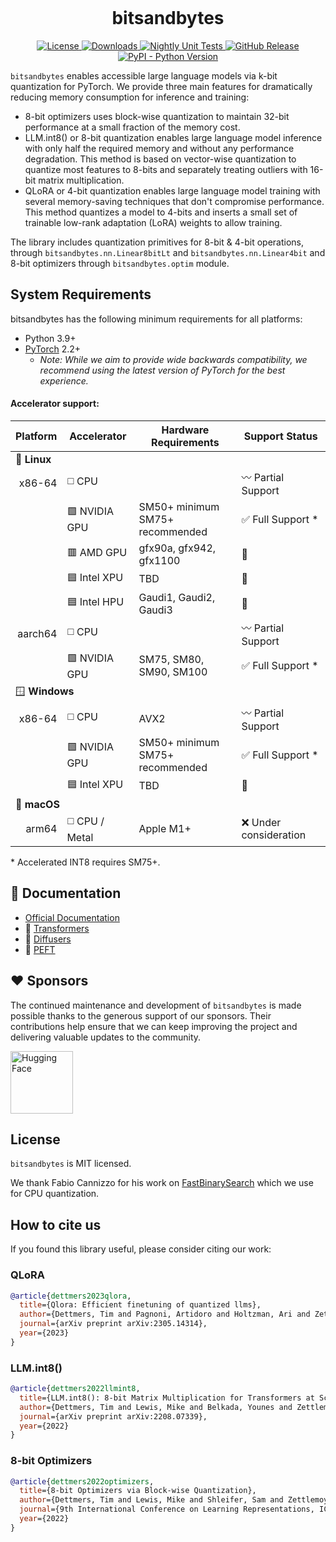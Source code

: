 <p align="center"><img src="https://avatars.githubusercontent.com/u/175231607?s=200&v=4" alt=""></p>
<h1 align="center">bitsandbytes</h1>
<p align="center">
    <a href="https://github.com/bitsandbytes-foundation/bitsandbytes/main/LICENSE">
        <img alt="License" src="https://img.shields.io/github/license/bitsandbytes-foundation/bitsandbytes.svg?color=blue">
    </a>
    <a href="https://pepy.tech/project/bitsandbytes">
        <img alt="Downloads" src="https://static.pepy.tech/badge/bitsandbytes/month">
    </a>
    <a href="https://github.com/bitsandbytes-foundation/bitsandbytes/actions/workflows/tests.yml">
        <img alt="Nightly Unit Tests" src="https://img.shields.io/github/actions/workflow/status/bitsandbytes-foundation/bitsandbytes/tests.yml?logo=github&label=Nightly%20Tests">
    </a>
    <a href="https://github.com/bitsandbytes-foundation/bitsandbytes/releases">
        <img alt="GitHub Release" src="https://img.shields.io/github/v/release/bitsandbytes-foundation/bitsandbytes">
    </a>
    <a href="https://pypi.org/project/bitsandbytes/">
        <img alt="PyPI - Python Version" src="https://img.shields.io/pypi/pyversions/bitsandbytes">
    </a>
</p>

`bitsandbytes` enables accessible large language models via k-bit quantization for PyTorch. We provide three main features for dramatically reducing memory consumption for inference and training:

* 8-bit optimizers uses block-wise quantization to maintain 32-bit performance at a small fraction of the memory cost.
* LLM.int8() or 8-bit quantization enables large language model inference with only half the required memory and without any performance degradation. This method is based on vector-wise quantization to quantize most features to 8-bits and separately treating outliers with 16-bit matrix multiplication.
* QLoRA or 4-bit quantization enables large language model training with several memory-saving techniques that don't compromise performance. This method quantizes a model to 4-bits and inserts a small set of trainable low-rank adaptation (LoRA) weights to allow training.

The library includes quantization primitives for 8-bit & 4-bit operations, through `bitsandbytes.nn.Linear8bitLt` and `bitsandbytes.nn.Linear4bit` and 8-bit optimizers through `bitsandbytes.optim` module.

## System Requirements
bitsandbytes has the following minimum requirements for all platforms:

* Python 3.9+
* [PyTorch](https://pytorch.org/get-started/locally/) 2.2+
  * _Note: While we aim to provide wide backwards compatibility, we recommend using the latest version of PyTorch for the best experience._

#### Accelerator support:

<table>
  <thead>
    <tr>
      <th>Platform</th>
      <th>Accelerator</th>
      <th>Hardware Requirements</th>
      <th>Support Status</th>
    </tr>
  </thead>
  <tbody>
    <tr>
      <td colspan="4">🐧 <strong>Linux</strong></td>
    </tr>
    <tr>
      <td align="right">x86-64</td>
      <td>◻️ CPU</td>
      <td></td>
      <td>〰️ Partial Support</td>
    </tr>
    <tr>
      <td></td>
      <td>🟩 NVIDIA GPU</td>
      <td>SM50+ minimum<br>SM75+ recommended</td>
      <td>✅ Full Support *</td>
    </tr>
    <tr>
      <td></td>
      <td>🟥 AMD GPU</td>
      <td>gfx90a, gfx942, gfx1100</td>
      <td>🚧</td>
    </tr>
    <tr>
      <td></td>
      <td>🟦 Intel XPU</td>
      <td>TBD</td>
      <td>🚧</td>
    </tr>
    <tr>
      <td></td>
      <td>🟦 Intel HPU</td>
      <td>Gaudi1, Gaudi2, Gaudi3</td>
      <td>🚧</td>
    <tr>
      <td align="right">aarch64</td>
      <td>◻️ CPU</td>
      <td></td>
      <td>〰️ Partial Support</td>
    </tr>
    <tr>
      <td></td>
      <td>🟩 NVIDIA GPU</td>
      <td>SM75, SM80, SM90, SM100</td>
      <td>✅ Full Support *</td>
    </tr>
    <tr>
      <td colspan="4">🪟 <strong>Windows</strong></td>
    </tr>
    <tr>
      <td align="right">x86-64</td>
      <td>◻️ CPU</td>
      <td>AVX2</td>
      <td>〰️ Partial Support</td>
    </tr>
    <tr>
      <td></td>
      <td>🟩 NVIDIA GPU</td>
      <td>SM50+ minimum<br>SM75+ recommended</td>
      <td>✅ Full Support *</td>
    </tr>
    <tr>
      <td></td>
      <td>🟦 Intel XPU</td>
      <td>TBD</td>
      <td>🚧</td>
    </tr>
    <tr>
      <td colspan="4">🍎 <strong>macOS</strong></td>
    </tr>
    <tr>
      <td align="right">arm64</td>
      <td>◻️ CPU / Metal</td>
      <td>Apple M1+</td>
      <td>❌ Under consideration</td>
    </tr>
  </tbody>
</table>

\* Accelerated INT8 requires SM75+.

## :book: Documentation
* [Official Documentation](https://huggingface.co/docs/bitsandbytes/main)
* 🤗 [Transformers](https://huggingface.co/docs/transformers/quantization/bitsandbytes)
* 🤗 [Diffusers](https://huggingface.co/docs/diffusers/quantization/bitsandbytes)
* 🤗 [PEFT](https://huggingface.co/docs/peft/developer_guides/quantization#quantize-a-model)

## :heart: Sponsors
The continued maintenance and development of `bitsandbytes` is made possible thanks to the generous support of our sponsors. Their contributions help ensure that we can keep improving the project and delivering valuable updates to the community.

<a href="https://hf.co" target="_blank"><img width="100" src="https://huggingface.co/datasets/huggingface/brand-assets/resolve/main/hf-logo.svg" alt="Hugging Face"></a>

## License
`bitsandbytes` is MIT licensed.

We thank Fabio Cannizzo for his work on [FastBinarySearch](https://github.com/fabiocannizzo/FastBinarySearch) which we use for CPU quantization.

## How to cite us
If you found this library useful, please consider citing our work:

### QLoRA

```bibtex
@article{dettmers2023qlora,
  title={Qlora: Efficient finetuning of quantized llms},
  author={Dettmers, Tim and Pagnoni, Artidoro and Holtzman, Ari and Zettlemoyer, Luke},
  journal={arXiv preprint arXiv:2305.14314},
  year={2023}
}
```

### LLM.int8()

```bibtex
@article{dettmers2022llmint8,
  title={LLM.int8(): 8-bit Matrix Multiplication for Transformers at Scale},
  author={Dettmers, Tim and Lewis, Mike and Belkada, Younes and Zettlemoyer, Luke},
  journal={arXiv preprint arXiv:2208.07339},
  year={2022}
}
```

### 8-bit Optimizers

```bibtex
@article{dettmers2022optimizers,
  title={8-bit Optimizers via Block-wise Quantization},
  author={Dettmers, Tim and Lewis, Mike and Shleifer, Sam and Zettlemoyer, Luke},
  journal={9th International Conference on Learning Representations, ICLR},
  year={2022}
}
```

